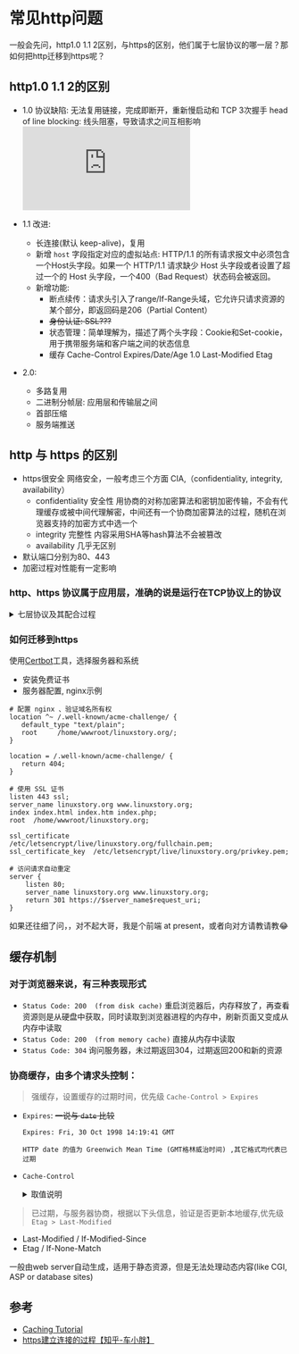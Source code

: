 # 常见http问题
一般会先问，http1.0 1.1 2区别，与https的区别，他们属于七层协议的哪一层？那如何把http迁移到https呢？

## http1.0 1.1 2的区别
- 1.0 协议缺陷:
  无法复用链接，完成即断开，重新慢启动和 TCP 3次握手
  head of line blocking: 线头阻塞，导致请求之间互相影响 ![http1.1才有的？？？](https://github.com/bagder/http2-explained/blob/master/zh/part2.md)

- 1.1 改进:
  - 长连接(默认 keep-alive)，复用
  - 新增 `host` 字段指定对应的虚拟站点: HTTP/1.1 的所有请求报文中必须包含一个Host头字段。如果一个 HTTP/1.1 请求缺少 Host 头字段或者设置了超过一个的 Host 头字段，一个400（Bad Request）状态码会被返回。
  - 新增功能:
    - 断点续传：请求头引入了range/If-Range头域，它允许只请求资源的某个部分，即返回码是206（Partial Content）
    - ~~身份认证: SSL???~~
    - 状态管理：简单理解为，描述了两个头字段：Cookie和Set-cookie，用于携带服务端和客户端之间的状态信息
    - 缓存
      Cache-Control
      Expires/Date/Age  1.0
      Last-Modified
      Etag

- 2.0:
  - 多路复用
  - 二进制分帧层: 应用层和传输层之间
  - 首部压缩
  - 服务端推送

## http 与 https 的区别
- https很安全
  网络安全，一般考虑三个方面 CIA,（confidentiality, integrity, availability）
  - confidentiality 安全性 
    用协商的对称加密算法和密钥加密传输，不会有代理缓存或被中间代理解密，中间还有一个协商加密算法的过程，随机在浏览器支持的加密方式中选一个
  - integrity 完整性 内容采用SHA等hash算法不会被篡改
  - availability 几乎无区别
- 默认端口分别为80、443
- 加密过程对性能有一定影响

### http、https 协议属于应用层，准确的说是运行在TCP协议上的协议
<details>
  <summary>七层协议及其配合过程</summary>

  #### 七层协议 
  七层协议只是概念模型：“开放式系统互联通信参考模型”（英语：Open System Interconnection Reference Model，缩写为 OSI），简称为OSI模型（OSI model）
  现行网络通信模型：TCP/IP协议族
  ![七层协议](https://pic4.zhimg.com/80/12450251a3d61033e5a4bbdecebbf374_hd.jpg)
  
  #### 七层协议的配合过程
  ![七层协议的配合过程](https://pic2.zhimg.com/80/v2-88808b48a5cc682c2a59d10eecf9974f_hd.jpg)
</details>

### 如何迁移到https
使用[Certbot](https://certbot.eff.org/)工具，选择服务器和系统
- 安装免费证书
- 服务器配置, nginx示例
```shell
# 配置 nginx 、验证域名所有权
location ^~ /.well-known/acme-challenge/ {
   default_type "text/plain";
   root     /home/wwwroot/linuxstory.org/;
}

location = /.well-known/acme-challenge/ {
   return 404;
}

# 使用 SSL 证书
listen 443 ssl;
server_name linuxstory.org www.linuxstory.org;
index index.html index.htm index.php;
root  /home/wwwroot/linuxstory.org;
 
ssl_certificate      /etc/letsencrypt/live/linuxstory.org/fullchain.pem;
ssl_certificate_key  /etc/letsencrypt/live/linuxstory.org/privkey.pem;

# 访问请求自动重定
server {
    listen 80;
    server_name linuxstory.org www.linuxstory.org;
    return 301 https://$server_name$request_uri;
}
```

如果还往细了问，，对不起大哥，我是个前端 at present，或者向对方请教请教😂


## 缓存机制
### 对于浏览器来说，有三种表现形式
- `Status Code: 200  (from disk cache)` 重启浏览器后，内存释放了，再查看资源则是从硬盘中获取，同时读取到浏览器进程的内存中，刷新页面又变成从内存中读取
- `Status Code: 200  (from memory cache)` 直接从内存中读取
- `Status Code: 304` 询问服务器，未过期返回304，过期返回200和新的资源

### 协商缓存，由多个请求头控制：
> 强缓存，设置缓存的过期时间，优先级 `Cache-Control > Expires`
- `Expires`: ~~一说与 `date` 比较~~
  ```
  Expires: Fri, 30 Oct 1998 14:19:41 GMT

  HTTP date 的值为 Greenwich Mean Time (GMT格林威治时间) ,其它格式均代表已过期
  ```
- `Cache-Control`
  <details>
  <summary>取值说明</summary>

  `max-age=[seconds]` 指定表示被认为是新鲜的最长时间。与Expires类似，这个指令是相对于请求的时间的，而不是绝对的。[秒]是您希望表示为其刷新的请求的时间间隔的秒数。

  `s-maxage=[seconds]` 类似于max-age，但它只适用于共享(例如代理)缓存。
  `public` 将经过验证的响应标记为可缓存;通常，如果需要HTTP身份验证，响应将自动成为私有的。

  `private` 允许特定于一个用户的缓存(例如，在浏览器中)存储响应;共享缓存(例如，在代理中)可能没有。无缓存强制缓存每次在释放缓存副本之前将请求提交给源服务器进行验证。这有助于确保身份验证得到尊重(与public结合)，或者在不牺牲缓存的所有好处的情况下保持严格的新鲜度。

  `no-store` 指示缓存在任何条件下都不要保存表示形式的副本。

  `must-revalidate` 告诉缓存，它们必须遵守关于表示的任何新鲜信息。HTTP允许缓存在特殊条件下为陈旧的表示提供服务;通过指定这个头，您告诉缓存您希望它严格遵循您的规则。

  `proxy-revalidate` 类似于必须重新验证，只是它只适用于代理缓存。
  </details>


> 已过期，与服务器协商，根据以下头信息，验证是否更新本地缓存,优先级 `Etag > Last-Modified`
- Last-Modified / If-Modified-Since
- Etag / If-None-Match

一般由web server自动生成，适用于静态资源，但是无法处理动态内容(like CGI, ASP or database sites)


## 参考
- [Caching Tutorial](https://www.mnot.net/cache_docs/#CACHE-CONTROL)
- [https建立连接的过程【知乎-车小胖】](https://www.zhihu.com/question/19577317/answer/103091361)
